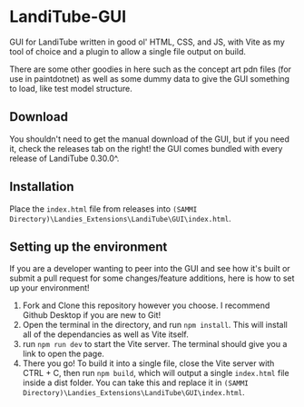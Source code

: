 # LandiTube-GUI
GUI for LandiTube written in good ol' HTML, CSS, and JS, with Vite as my tool of choice and a plugin to allow a single file output on build.

There are some other goodies in here such as the concept art pdn files (for use in paintdotnet) as well as some dummy data to give the GUI something to load, like test model structure.

## Download
You shouldn't need to get the manual download of the GUI, but if you need it, check the releases tab on the right! the GUI comes bundled with every release of LandiTube 0.30.0^.

## Installation
Place the `index.html` file from releases into `(SAMMI Directory)\Landies_Extensions\LandiTube\GUI\index.html`.

## Setting up the environment

If you are a developer wanting to peer into the GUI and see how it's built or submit a pull request for some changes/feature additions, here is how to set up your environment!

1. Fork and Clone this repository however you choose. I recommend Github Desktop if you are new to Git!
2. Open the terminal in the directory, and run `npm install`. This will install all of the dependancies as well as Vite itself.
3. run `npm run dev` to start the Vite server. The terminal should give you a link to open the page.
4. There you go! To build it into a single file, close the Vite server with CTRL + C, then run `npm build`, which will output a single `index.html` file inside a dist folder. You can take this and replace it in `(SAMMI Directory)\Landies_Extensions\LandiTube\GUI\index.html`.